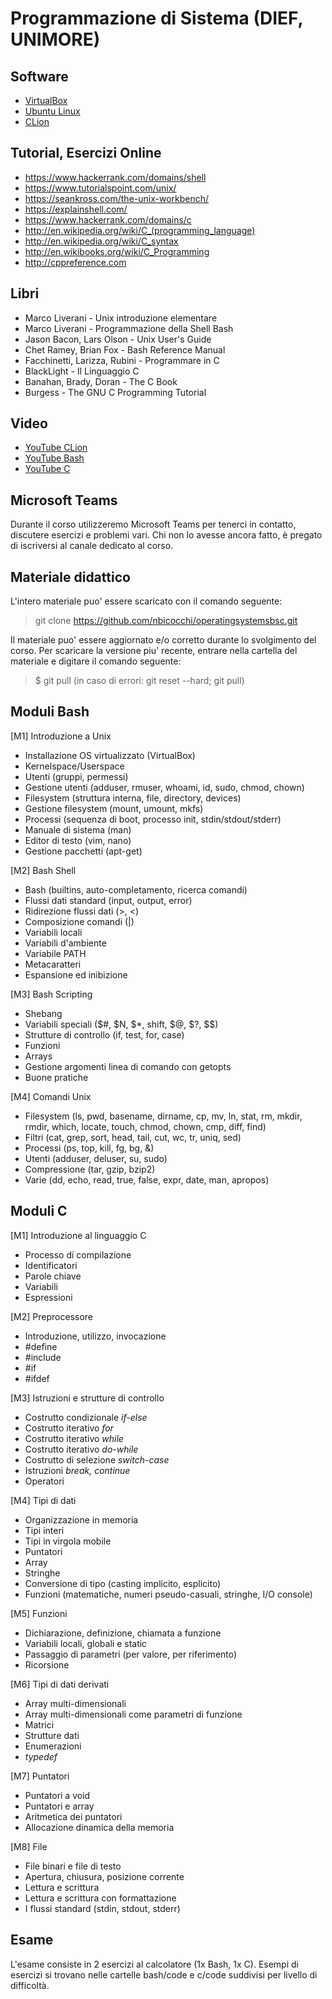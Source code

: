# Programmazione di Sistema (DIEF, UNIMORE)

## Software
* [VirtualBox](https://www.virtualbox.org/wiki/Downloads)
* [Ubuntu Linux](https://ubuntu.com/download/desktop)
* [CLion](https://www.jetbrains.com/clion/)

## Tutorial, Esercizi Online
* https://www.hackerrank.com/domains/shell
* https://www.tutorialspoint.com/unix/
* https://seankross.com/the-unix-workbench/
* https://explainshell.com/
* https://www.hackerrank.com/domains/c
* http://en.wikipedia.org/wiki/C_(programming_language)
* http://en.wikipedia.org/wiki/C_syntax
* http://en.wikibooks.org/wiki/C_Programming
* http://cppreference.com 

## Libri
* Marco Liverani - Unix introduzione elementare
* Marco Liverani - Programmazione della Shell Bash
* Jason Bacon, Lars Olson - Unix User's Guide
* Chet Ramey, Brian Fox - Bash Reference Manual
* Facchinetti, Larizza, Rubini - Programmare in C
* BlackLight - Il Linguaggio C
* Banahan, Brady, Doran - The C Book
* Burgess - The GNU C Programming Tutorial

## Video
* [YouTube CLion](https://www.youtube.com/playlist?list=PLQ176FUIyIUb_J7ZEi2IDe9132-dq_vQL)
* [YouTube Bash](https://www.youtube.com/watch?v=62-hJarauK4&list=PLhlcRDRHVUzR-5TKDC1VPMtyhEyyQ5uwy)
* [YouTube C]()

## Microsoft Teams
Durante il corso utilizzeremo Microsoft Teams per tenerci in contatto, discutere esercizi e problemi vari. Chi non lo avesse ancora fatto, è pregato di iscriversi al canale dedicato al corso.

## Materiale didattico
L'intero materiale puo' essere scaricato con il comando seguente:

> git clone https://github.com/nbicocchi/operatingsystemsbsc.git

Il materiale puo' essere aggiornato e/o corretto durante lo svolgimento del corso. Per scaricare la versione piu' recente, entrare nella cartella del materiale e digitare il comando seguente:

> $ git pull (in caso di errori: git reset --hard; git pull)

## Moduli Bash
[M1] Introduzione a Unix
* Installazione OS virtualizzato (VirtualBox)
* Kernelspace/Userspace
* Utenti (gruppi, permessi)
* Gestione utenti (adduser, rmuser, whoami, id, sudo, chmod, chown)
* Filesystem (struttura interna, file, directory, devices)
* Gestione filesystem (mount, umount, mkfs)
* Processi (sequenza di boot, processo init, stdin/stdout/stderr)
* Manuale di sistema (man)
* Editor di testo (vim, nano)
* Gestione pacchetti (apt-get)

[M2] Bash Shell
* Bash (builtins, auto-completamento, ricerca comandi)
* Flussi dati standard (input, output, error)
* Ridirezione flussi dati (>, <)
* Composizione comandi (|)
* Variabili locali
* Variabili d'ambiente
* Variabile PATH
* Metacaratteri
* Espansione ed inibizione

[M3] Bash Scripting
* Shebang
* Variabili speciali ($#, $N, $\*, shift, $@, $?, $$)
* Strutture di controllo (if, test, for, case)
* Funzioni
* Arrays
* Gestione argomenti linea di comando con getopts
* Buone pratiche

[M4] Comandi Unix
* Filesystem (ls, pwd, basename, dirname, cp, mv, ln, stat, rm, mkdir, rmdir, which, locate, touch, chmod, chown, cmp, diff, find)
* Filtri (cat, grep, sort, head, tail, cut, wc, tr, uniq, sed)
* Processi (ps, top, kill, fg, bg, &)
* Utenti (adduser, deluser, su, sudo)
* Compressione (tar, gzip, bzip2)
* Varie (dd, echo, read, true, false, expr, date, man, apropos)

## Moduli C
[M1] Introduzione al linguaggio C
* Processo di compilazione
* Identificatori
* Parole chiave 
* Variabili
* Espressioni

[M2] Preprocessore
* Introduzione, utilizzo, invocazione
* \#define
* \#include
* \#if
* \#ifdef

[M3] Istruzioni e strutture di controllo
* Costrutto condizionale *if-else*
* Costrutto iterativo *for*
* Costrutto iterativo *while*
* Costrutto iterativo *do-while*
* Costrutto di selezione *switch-case*
* Istruzioni *break, continue*
* Operatori

[M4] Tipi di dati
* Organizzazione in memoria
* Tipi interi
* Tipi in virgola mobile
* Puntatori
* Array
* Stringhe 
* Conversione di tipo (casting implicito, esplicito)
* Funzioni (matematiche, numeri pseudo-casuali, stringhe, I/O console)

[M5] Funzioni
* Dichiarazione, definizione, chiamata a funzione
* Variabili locali, globali e static
* Passaggio di parametri (per valore, per riferimento)
* Ricorsione

[M6] Tipi di dati derivati
* Array multi-dimensionali
* Array multi-dimensionali come parametri di funzione
* Matrici
* Strutture dati
* Enumerazioni
* *typedef*

[M7] Puntatori 
* Puntatori a void
* Puntatori e array
* Aritmetica dei puntatori
* Allocazione dinamica della memoria

[M8] File
* File binari e file di testo
* Apertura, chiusura, posizione corrente
* Lettura e scrittura
* Lettura e scrittura con formattazione
* I flussi standard (stdin, stdout, stderr)

## Esame
L'esame consiste in 2 esercizi al calcolatore (1x Bash, 1x C). Esempi di esercizi si trovano nelle cartelle bash/code e c/code suddivisi per livello di difficoltà.
